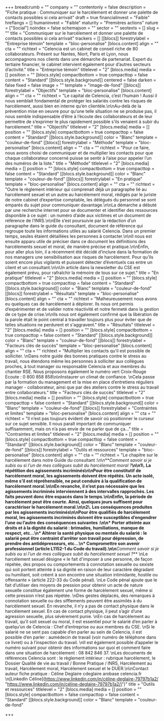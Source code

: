 +++
breadcrumb = ""
company = ""
contentonly = false
description = "Fiche pratique : Communiquer sur le harcèlement et donner une palette de contacts possibles si cela arrivait"
draft = true
financialinvest = "Faible"
hreflangs = []
humaninvest = "Faible"
maturity = "Premières actions"
nature = ["Social"]
noindex = false
schemajson = ""
sector = ""
seotexts = []
slug = ""
title = "Communiquer sur le harcèlement et donner une palette de contacts possibles si cela arrivait"
trackers = []
[[blocs]]
forestrylabel = "Entreprise témoin"
template = "bloc-personalise"
[blocs.content]
align = ""
cta = ""
richtext = "Celencia est un cabinet de conseil riche de 80 collaborateurs. Présent sur Nantes, Niort, Paris et Lyon, nous accompagnons nos clients dans une démarche de partenariat. Expert du tertiaire financier, le cabinet intervient également pour d’autres secteurs d’activité."
title = "Entreprise témoin"
titlelevel = "2"
[blocs.media]
media = []
position = ""
[blocs.style]
compactbottom = true
compacttop = false
content = "Standard"
[[blocs.style.background]]
centered = false
darken = false
fixed = false
image = ""
template = "image-de-fond"
[[blocs]]
forestrylabel = "Objectifs"
template = "bloc-personalise"
[blocs.content]
align = ""
cta = ""
richtext = "Le capital de Celencia, c’est l’humain ! Aussi il nous semblait fondamental de protéger les salariés contre les risques de harcèlement, aussi bien en interne qu’en clientèle.\n\nAu-delà de la prévention mise en oeuvre pour qu’une telle situation ne se produise pas, il nous semble indispensable d’être à l’écoute des collaborateurs et de leur permettre de s’exprimer le plus rapidement possible s’ils venaient à subir du harcèlement."
title = "Objectifs"
titlelevel = "2"
[blocs.media]
media = []
position = ""
[blocs.style]
compactbottom = true
compacttop = false
content = "Standard"
[[blocs.style.background]]
color = "Blanc"
template = "couleur-de-fond"
[[blocs]]
forestrylabel = "Méthode"
template = "bloc-personalise"
[blocs.content]
align = ""
cta = ""
richtext = "Pour ce faire, nous avons choisi de communiquer et de multiplier les contacts pour que chaque collaborateur concerné puisse se sentir à l’aise pour appeler l’un des numéros de la liste."
title = "Méthode"
titlelevel = "2"
[blocs.media]
media = []
position = ""
[blocs.style]
compactbottom = true
compacttop = false
content = "Standard"
[[blocs.style.background]]
color = "Blanc"
template = "couleur-de-fond"
[[blocs]]
forestrylabel = "En pratique"
template = "bloc-personalise"
[blocs.content]
align = ""
cta = ""
richtext = "Outre le règlement intérieur qui comprenait déjà un paragraphe lié au harcèlement sexuel et un autre au harcèlement moral, rédigés par le juriste de notre cabinet d’expertise comptable, les délégués du personnel se sont emparés du sujet pour communiquer davantage.\n\nLa démarche a débuté par une recherche internet pour se documenter et identifier des ressources disponible à ce sujet : un numéro d’aide aux victimes et un document de référence de l’INRS.\n\nElle s’est poursuivie par la rédaction d’un paragraphe dans le guide du consultant, document de référence qui regroupe toute les informations utiles au salarié Celencia. Dans un premier temps, seules étaient détaillées les personnes à contacter.\n\nIl nous est ensuite apparu utile de préciser dans ce document les définitions des harcèlements sexuel et moral, de manière précise et pratique.\n\nEnfin, pour aller plus loin, il a récemment été décidé d’inclure dans la formation de nos managers une sensibilisation aux risques de harcèlement. Pour qu’ils soient encore plus vigilants et puissent détecter d’éventuels cas entre un client et un consultant.\n\nUn article dans la newsletter du CSE est également prévu, pour rafraîchir la mémoire de tous sur ce sujet."
title = "En pratique"
titlelevel = "2"
[blocs.media]
media = []
position = ""
[blocs.style]
compactbottom = true
compacttop = false
content = "Standard"
[[blocs.style.background]]
color = "Blanc"
template = "couleur-de-fond"
[[blocs]]
forestrylabel = "Résultats"
template = "bloc-personalise"
[blocs.content]
align = ""
cta = ""
richtext = "Malheureusement nous avons eu quelques cas de harcèlement à déplorer. Ils nous ont permis d’expérimenter et de valider notre réactivité et notre fermeté dans la gestion de ce type de crise.\n\nIls nous ont également confirmé que la libération de la parole était le point central à travailler toujours plus pour éviter que de telles situations ne perdurent et s'aggravent."
title = "Résultats"
titlelevel = "2"
[blocs.media]
media = []
position = ""
[blocs.style]
compactbottom = true
compacttop = false
content = "Standard"
[[blocs.style.background]]
color = "Blanc"
template = "couleur-de-fond"
[[blocs]]
forestrylabel = "Facteurs clés de succès"
template = "bloc-personalise"
[blocs.content]
align = ""
cta = ""
richtext = "Multiplier les contacts qu’il est possible de solliciter.  \nDans notre guide des bonnes pratiques contre le stress au travail, nous étendons même les personnes à solliciter aux collègues proches, à tout manager ou responsable Celencia et aux membres du chantier RSE. Nous proposons également le numéro vert Croix-Rouge Ecoute : 0 800 858 858\n\nInstaurer un climat de confiance.  \nCela passe par la formation du management et la mise en place d’entretiens réguliers manager - collaborateur, ainsi que par des ateliers contre le stress au travail entre collaborateurs."
title = "Facteurs clés de succès"
titlelevel = "2"
[blocs.media]
media = []
position = ""
[blocs.style]
compactbottom = true
compacttop = false
content = "Standard"
[[blocs.style.background]]
color = "Blanc"
template = "couleur-de-fond"
[[blocs]]
forestrylabel = "Contraintes et limites"
template = "bloc-personalise"
[blocs.content]
align = ""
cta = ""
richtext = "Il n’est pas toujours évident de savoir où positionner le curseur sur ce sujet sensible. Il nous paraît important de communiquer suffisamment, mais on n’a pas envie de ne parler que de ça..."
title = "Contraintes et limites"
titlelevel = "2"
[blocs.media]
media = []
position = ""
[blocs.style]
compactbottom = true
compacttop = false
content = "Standard"
[[blocs.style.background]]
color = "Blanc"
template = "couleur-de-fond"
[[blocs]]
forestrylabel = "Outils et ressources"
template = "bloc-personalise"
[blocs.content]
align = ""
cta = ""
richtext = "Le chapitre sur le harcèlement dans notre Guide du consultant :\n\n**_Comment savoir si je subis ou si l’un de mes collègues subit du harcèlement moral ?_**\n\n1\\. La répétition des agissements incriminés\n\nPour être constitutif de harcèlement moral, les agissements doivent être répétés. Un acte isolé, même s’il est répréhensible, ne peut conduire à la qualification de harcèlement moral.\n\nEn revanche, il n’est pas nécessaire que les agissements incriminés interviennent à des intervalles rapprochés. Les faits peuvent donc être espacés dans le temps.\n\nEnfin, la période de harcèlement peut être courte. Ainsi, quelques jours suffisent pour caractériser le harcèlement moral.\n\n2\\. Les conséquences produites par les agissements incriminés\n\nPour être qualifiés de harcèlement moral, les agissements incriminés doivent être susceptibles d’engendrer l’une ou l’autre des conséquences suivantes :\n\n* Porter atteinte aux droits et à la dignité du salarié : brimades, humiliations, manque de respect, etc...\n* Altérer la santé physique ou mentale du salarié : le salarié peut être contraint d’arrêter son travail pour dépression, de prendre des antidépresseurs, etc...\n* Compromettre son avenir professionnel (article L1152-1 du Code du travail).\n\n**_Comment savoir si je subis ou si l’un de mes collègues subit du harcèlement sexuel ?_**  \nLe harcèlement sexuel désigne « le fait d'imposer à une personne, de façon répétée, des propos ou comportements à connotation sexuelle ou sexiste qui soit portent atteinte à sa dignité en raison de leur caractère dégradant ou humiliant, soit créent à son encontre une situation intimidante, hostile ou offensante » (article 222-33 du Code pénal).  \nLe Code pénal ajoute que le fait d’utiliser des moyens de pression pour obtenir un acte de nature sexuelle constitue également une forme de harcèlement sexuel, même si cette pression n’est pas répétée.  \nDes gestes déplacés, des remarques à connotation sexuelle ou des sifflements peuvent être assimilés à du harcèlement sexuel. En revanche, il n’y a pas de contact physique dans le harcèlement sexuel. En cas de contact physique, il peut s’agir d’une agression sexuelle, plus sévèrement punie.  \nEn cas de harcèlement au travail, qu’il soit sexuel ou moral, il est essentiel pour le salarié d’en parler à quelqu’un de Celencia : Chef d’entreprise ou aux membres du CSE.  \nSi le salarié ne se sent pas capable d’en parler au sein de Celencia, il est possible d’en parler : aumédecin de travail (voir numéro de téléphone dans ce livret) ou à l’inspection du travail.  \nIl est également possible d’appeler le numéro suivant pour obtenir des informations sur quoi et comment faire dans une situation de harcèlement : 08 842 846 37.  \nLes documents de références Celencia sont : le règlement intérieur : rubrique harcèlement, le Dossier Qualité de vie au travail / Bonne Pratique / INRS, Harcèlement au travail, Harcèlement moral, Harcèlement sexuel et le DUER.\n\nContact auteur fiche pratique : Céline Deglaire cdeglaire arobase celencia.fr  \n[LinkedIn Céline](https://www.linkedin.com/in/céline-deglaire-79797b1a2/ \"https://www.linkedin.com/in/céline-deglaire-79797b1a2/\")"
title = "Outils et ressources"
titlelevel = "2"
[blocs.media]
media = []
position = ""
[blocs.style]
compactbottom = false
compacttop = false
content = "Standard"
[[blocs.style.background]]
color = "Blanc"
template = "couleur-de-fond"

+++

